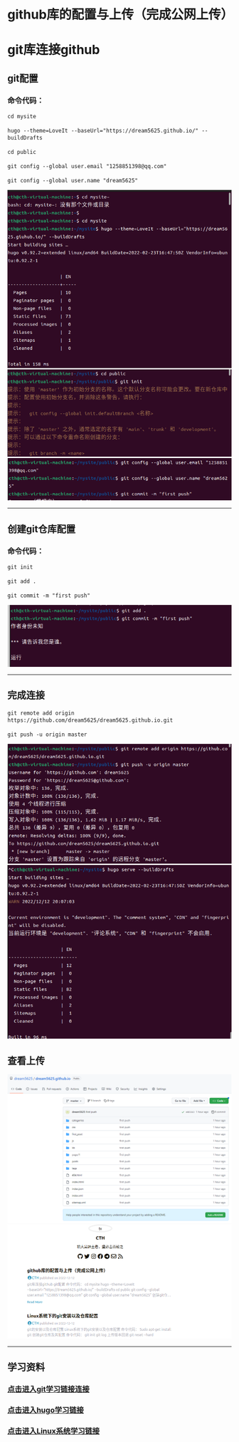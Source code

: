 # github库的配置与上传（完成公网上传）




# __git库连接github__


## __git配置__

### 命令代码：

    cd mysite
    
    hugo --theme=LoveIt --baseUrl="https://dream5625.github.io/" --buildDrafts
    
    cd public
    
    git config --global user.email "1258851398@qq.com"
    
    git config --global user.name "dream5625"

<img src="/19.jpeg">

<img src="/20.jpeg">

<img src="/22.jpeg">

_________________


## __创建git仓库配置__

### 命令代码：

    git init

    git add .
    
    git commit -m "first push"

<img src="/21.jpeg">

_________________

## __完成连接__

    git remote add origin https://github.com/dream5625/dream5625.github.io.git
    
    git push -u origin master

<img src="/23.jpeg">

<img src="/24.jpeg">


## __查看上传__


<img src="/25.jpeg">

<img src="/26.jpeg">

___________

## __学习资料__

### <a href="https://www.bilibili.com/video/BV19J411j7SZ/?from=search&seid=1570767978370783511&spm_id_from=333.337.0.0&vd_source=f3016e32f427da115e119cd70c20b6ec" target="_blank">点击进入git学习链接连接</a>

### <a href="https://www.bilibili.com/video/BV1x64y117PX/?spm_id_from=333.337.header_right.fav_list.click&vd_source=f3016e32f427da115e119cd70c20b6ec" target="_blank">点击进入hugo学习链接</a>

### <a href="https://note.youdao.com/ynoteshare/index.html?id=7e394ebd269d0caa871fc398854fbe81&type=note&_time=1670586649015" target="_blank">点击进入Linux系统学习链接</a>

